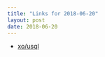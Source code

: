 ```yaml
---
title: "Links for 2018-06-20"
layout: post
date: 2018-06-20
---
```


* [xo/usql](https://github.com/xo/usql)
